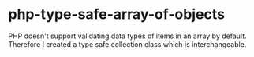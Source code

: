 # php-type-safe-array-of-objects
PHP doesn't support validating data types of items in an array by default. Therefore I created a type safe collection class which is interchangeable.
